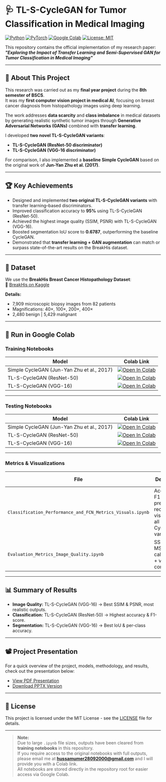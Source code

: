 # 🩺 TL-S-CycleGAN for Tumor Classification in Medical Imaging

[![Python](https://img.shields.io/badge/Python-3.8+-blue.svg)](https://www.python.org/)
[![PyTorch](https://img.shields.io/badge/PyTorch-%23EE4C2C.svg?&logo=PyTorch&logoColor=white)](https://pytorch.org/)
[![Google Colab](https://img.shields.io/badge/Open%20in-Colab-yellow.svg)](https://colab.research.google.com/)
[![License: MIT](https://img.shields.io/badge/License-MIT-green.svg)](LICENSE)

This repository contains the official implementation of my research paper:  
**_"Exploring the Impact of Transfer Learning and Semi-Supervised GAN for Tumor Classification in Medical Imaging"_**

---

## 📖 About This Project

This research was carried out as my **final year project** during the **8th semester of BSCS**.  
It was my **first computer vision project in medical AI**, focusing on breast cancer diagnosis from histopathology images using deep learning.

The work addresses **data scarcity** and **class imbalance** in medical datasets by generating realistic synthetic tumor images through **Generative Adversarial Networks (GANs)** combined with **transfer learning**.

I developed **two novel TL-S-CycleGAN variants**:
- **TL-S-CycleGAN (ResNet-50 discriminator)**
- **TL-S-CycleGAN (VGG-16 discriminator)**

For comparison, I also implemented a **baseline Simple CycleGAN** based on the original work of **Jun-Yan Zhu et al. (2017)**.

---

## 🏆 Key Achievements

- Designed and implemented **two original TL-S-CycleGAN variants** with transfer learning–based discriminators.
- Improved classification accuracy to **95%** using TL-S-CycleGAN (ResNet-50).
- Achieved the highest image quality (SSIM, PSNR) with TL-S-CycleGAN (VGG-16).
- Boosted segmentation IoU score to **0.6787**, outperforming the baseline CycleGAN.
- Demonstrated that **transfer learning + GAN augmentation** can match or surpass state-of-the-art results on the BreakHis dataset.

---

## 📂 Dataset

We use the **BreakHis Breast Cancer Histopathology Dataset**:  
🔗 [BreakHis on Kaggle](https://www.kaggle.com/datasets/ambarish/breakhis)

**Details:**
- 7,909 microscopic biopsy images from 82 patients
- Magnifications: 40×, 100×, 200×, 400×
- 2,480 benign | 5,429 malignant

---

## 🚀 Run in Google Colab

### **Training Notebooks**
| Model | Colab Link |
|-------|------------|
| Simple CycleGAN (Jun-Yan Zhu et al., 2017) | [![Open In Colab](https://colab.research.google.com/assets/colab-badge.svg)](https://colab.research.google.com/github/HussamUmer/TL-S-CycleGAN-Histopathology/blob/main/Training/training_simple_cyclegan.ipynb) |
| TL-S-CycleGAN (ResNet-50) | [![Open In Colab](https://colab.research.google.com/assets/colab-badge.svg)](https://colab.research.google.com/github/HussamUmer/TL-S-CycleGAN-Histopathology/blob/main/Training/training_resnet_50_cyclegan.ipynb) |
| TL-S-CycleGAN (VGG-16) | [![Open In Colab](https://colab.research.google.com/assets/colab-badge.svg)](https://colab.research.google.com/github/HussamUmer/TL-S-CycleGAN-Histopathology/blob/main/Training/training_vgg_16_model.ipynb) |

---

### **Testing Notebooks**
| Model | Colab Link |
|-------|------------|
| Simple CycleGAN (Jun-Yan Zhu et al., 2017) | [![Open In Colab](https://colab.research.google.com/assets/colab-badge.svg)](https://colab.research.google.com/github/HussamUmer/TL-S-CycleGAN-Histopathology/blob/main/Testing/testing_simple_cyclegan_trained_model_generating_images.ipynb) |
| TL-S-CycleGAN (ResNet-50) | [![Open In Colab](https://colab.research.google.com/assets/colab-badge.svg)](https://colab.research.google.com/github/HussamUmer/TL-S-CycleGAN-Histopathology/blob/main/Testing/testing_resnet_50_trained_model_generating_images.ipynb) |
| TL-S-CycleGAN (VGG-16) | [![Open In Colab](https://colab.research.google.com/assets/colab-badge.svg)](https://colab.research.google.com/github/HussamUmer/TL-S-CycleGAN-Histopathology/blob/main/Testing/testing_vgg_16_model_generating_images.ipynb) |

---

### **Metrics & Visualizations**
| File | Description | Colab Link |
|------|-------------|------------|
| `Classification_Performance_and_FCN_Metrics_Visuals.ipynb` | Accuracy, F1-score, precision, recall + FCN visuals for all CycleGAN variants | [![Open In Colab](https://colab.research.google.com/assets/colab-badge.svg)](https://colab.research.google.com/github/HussamUmer/TL-S-CycleGAN-Histopathology/blob/main/Evaluation%20Metrics%20and%20Visuals/Classification_Performance_and_FCM_metrics_Visuals.ipynb) |
| `Evaluation_Metrics_Image_Quality.ipynb` | SSIM, PSNR, MSE calculations + visual comparisons | [![Open In Colab](https://colab.research.google.com/assets/colab-badge.svg)](https://colab.research.google.com/github/HussamUmer/TL-S-CycleGAN-Histopathology/blob/main/Evaluation%20Metrics%20and%20Visuals/Evaluation_Metrics_Image_Quality.ipynb) |

---

## 📊 Summary of Results

- **Image Quality:** TL-S-CycleGAN (VGG-16) → Best SSIM & PSNR, most realistic outputs.  
- **Classification:** TL-S-CycleGAN (ResNet-50) → Highest accuracy & F1-score.  
- **Segmentation:** TL-S-CycleGAN (VGG-16) → Best IoU & per-class accuracy.  

---

## 📽️ Project Presentation
For a quick overview of the project, models, methodology, and results, check out the presentation below:

- [View PDF Presentation](Presentation/FYP_research_Hussam.pdf)
- [Download PPTX Version](Presentation/FYP_Presentation.pptx)

---

## 📄 License
This project is licensed under the MIT License - see the [LICENSE](LICENSE) file for details.

---

> **Note:**  
> Due to large `.ipynb` file sizes, outputs have been cleared from **training notebooks** in this repository.  
> If you require access to the original notebooks with full outputs, please email me at **hussamumer28092000@gmail.com** and I will provide you with a Colab link.  
> All notebooks are stored directly in the repository root for easier access via Google Colab.

